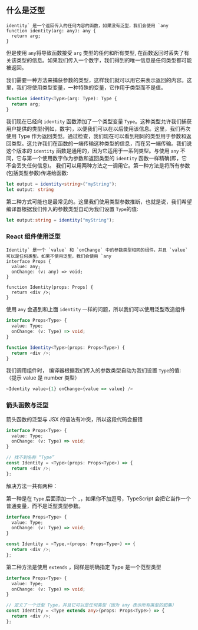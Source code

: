 ## 什么是泛型

```
identity` 是一个返回传入的任何内容的函数，如果没有泛型，我们会使用 `any
function identity(arg: any): any {
  return arg;
}
```

但是使用 `any`将导致函数接受 `arg` 类型的任何和所有类型,  在函数返回时丢失了有关该类型的信息。如果我们传入一个数字，我们得到的唯一信息是任何类型都可能被返回。

我们需要一种方法来捕获参数的类型，这样我们就可以用它来表示返回的内容。这里，我们将使用类型变量，一种特殊的变量，它作用于类型而不是值。

```TypeScript
function identity<Type>(arg: Type): Type {
  return arg;
}
```

我们现在已经向 `identity` 函数添加了一个类型变量 `Type`。这种类型允许我们捕获用户提供的类型(例如，数字)，以便我们可以在以后使用该信息。这里，我们再次使用 Type 作为返回类型。通过检查，我们现在可以看到相同的类型用于参数和返回类型。这允许我们在函数的一端传输这种类型的信息，而在另一端传输。我们说这个版本的 `identity` 函数是通用的，因为它适用于一系列类型。与使用 `any` 不同，它与第一个使用数字作为参数和返回类型的 `identity` 函数一样精确(即，它不会丢失任何信息)。 我们可以用两种方法之一调用它。第一种方法是将所有参数(包括类型参数)传递给函数:

```TypeScript
let output = identity<string>("myString");
let output: string
```

第二种方式可能也是最常见的。这里我们使用类型参数推断，也就是说，我们希望编译器根据我们传入的参数类型自动为我们设置 `Type`的值:

```TypeScript
let output:string = identity("myString");
```



### React 组件使用泛型

```
Identity` 是一个 `value` 和 `onChange` 中的参数类型相同的组件，并且 `value`可以是任何类型。如果不使用泛型，我们会使用 `any
interface Props {
  value: any;
  onChange: (v: any) => void;
}

function Identity(props: Props) {
  return <div />;
}
```

使用 `any` 会遇到和上面 `identity` 一样的问题，所以我们可以使用泛型改造组件

```TypeScript
interface Props<Type> {
  value: Type;
  onChange: (v: Type) => void;
}

function Identity<Type>(props: Props<Type>) {
  return <div />;
}
```

我们调用组件时， 编译器根据我们传入的参数类型自动为我们设置 `Type`的值: （提示 value 是 number 类型）

```TypeScript
<Identity value={1} onChange={value => value} />
```



### 箭头函数与泛型

箭头函数的泛型与 JSX 的语法有冲突，所以这段代码会报错

```TypeScript
interface Props<Type> {
  value: Type;
  onChange: (v: Type) => void;
}

// 找不到名称 “Type”
const Identity = <Type>(props: Props<Type>) => {
  return <div />;
};
```

解决方法一共有两种：

第一种是在 `Type` 后面添加一个 `,`，如果你不加逗号，TypeScript 会把它当作一个普通变量，而不是泛型类型参数。

```TypeScript
interface Props<Type> {
  value: Type;
  onChange: (v: Type) => void;
}

const Identity = <Type,>(props: Props<Type>) => {
  return <div />;
};
```

第二种方法是使用 `extends` ，同样是明确指定 Type 是一个范型类型

```TypeScript
interface Props<Type> {
  value: Type;
  onChange: (v: Type) => void;
}

// 定义了一个泛型 Type，并且它可以是任何类型（因为 any 表示所有类型的超集）
const Identity = <Type extends any>(props: Props<Type>) => {
  return <div />;
};
```